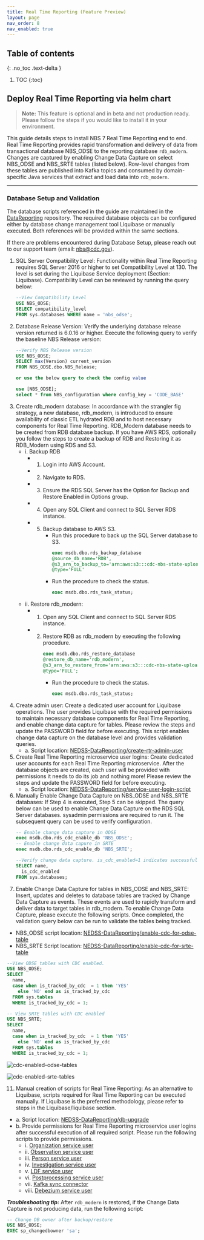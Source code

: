 ```yaml
---
title: Real Time Reporting (Feature Preview)
layout: page
nav_order: 8
nav_enabled: true
---
```


## Table of contents
{: .no_toc .text-delta }

1. TOC
{:toc}

## Deploy Real Time Reporting via helm chart

> **Note:** This feature is optional and in beta and not production ready. Please follow the steps if you would like to install it in your environment.

This guide details steps to install NBS 7 Real Time Reporting end to end. Real Time Reporting provides rapid transformation and delivery of data from transactional database NBS_ODSE to the reporting database `rdb_modern`. Changes are captured by enabling Change Data Capture on select NBS_ODSE and NBS_SRTE tables (listed below). Row-level changes from these tables are published into Kafka topics and consumed by domain-specific Java services that extract and load data into `rdb_modern`.

---

### Database Setup and Validation

The database scripts referenced in the guide are maintained in the [DataReporting](https://github.com/CDCgov/DataReporting) repository. The required database objects can be configured either by database change management tool Liquibase or manually executed. Both references will be provided within the same sections.

If there are problems encountered during Database Setup, please reach out to our support team (email: nbs@cdc.gov).

1. SQL Server Compatibility Level: Functionality within Real Time Reporting requires SQL Server 2016 or higher to set Compatibility Level at 130. The level is set during the Liquibase Service deployment (Section: Liquibase). Compatibility Level can be reviewed by running the query below:
   ```sql
   --View Compatibility Level
   USE NBS_ODSE;  
   SELECT compatibility_level  
   FROM sys.databases WHERE name = 'nbs_odse';
   ```
3. Database Release Version: Verify the underlying database release version returned is 6.0.16 or higher. Execute the following query to verify the baseline NBS Release version:
   ```sql
   --Verify NBS Release version
   USE NBS_ODSE; 
   SELECT max(Version) current_version
   FROM NBS_ODSE.dbo.NBS_Release;
   
   or use the below query to check the config value
   
   use [NBS_ODSE];
   select * from NBS_configuration where config_key = 'CODE_BASE'
   ```
5. Create rdb_modern database: In accordance with the strangler fig strategy, a new database, rdb_modern, is introduced to ensure availability of classic ETL hydrated RDB and to host necessary components for Real Time Reporting. RDB_Modern database needs to be created from RDB database backup. If you have AWS RDS, optionally you follow the steps to create a backup of RDB and Restoring it as RDB_Modern using RDS and S3.
   - i. Backup RDB
       - 1. Login into AWS Account.
       - 2. Navigate to RDS.
       - 3. Ensure the RDS SQL Server has the Option for Backup and Restore Enabled in Options group.
       - 4. Open any SQL Client and connect to SQL Server RDS instance.
       - 5. Backup database to AWS S3.
            - Run this procedure to back up the SQL Server database to S3.
              ```sql
              exec msdb.dbo.rds_backup_database
              @source_db_name='RDB',
              @s3_arn_to_backup_to='arn:aws:s3:::cdc-nbs-state-upload-shared/Classic-6.0.16/rdb_classic_2024_07_22_5pmet.bak',
              @type='FULL'
              ```
            - Run the procedure to check the status.
              ```sql
              exec msdb.dbo.rds_task_status;
              ```
   - ii. Restore rdb_modern:
       - 1. Open any SQL Client and connect to SQL Server RDS instance.
       - 2. Restore RDB as rdb_modern by executing the following procedure.
            ```sql
            exec msdb.dbo.rds_restore_database  
            @restore_db_name='rdb_modern',
            @s3_arn_to_restore_from='arn:aws:s3:::cdc-nbs-state-upload-shared/Classic-6.0.16/rdb_classic_gdit_07_10_5pmet.bak',
            @type='FULL';
            ```
            - Run the procedure to check the status.
              ```sql
              exec msdb.dbo.rds_task_status;
              ```
6. Create admin user: Create a dedicated user account for Liquibase operations. The user provides Liquibase with the required permissions to maintain necessary database components for Real Time Reporting, and enable change data capture for tables. Please review the steps and update the PASSWORD field for before executing. This script enables change data capture on the database level and provides validation queries.
   - a. Script location: [NEDSS-DataReporting/create-rtr-admin-user](https://github.com/CDCgov/NEDSS-DataReporting/blob/main/liquibase-service/src/main/resources/db/master/routines/000-create_rtr_admin_user-001.sql)
7. Create Real Time Reporting microservice user logins: Create dedicated user accounts for each Real Time Reporting microservice. After the database objects are created, each user will be provided with permissions it needs to do its job and nothing more! Please review the steps and update the PASSWORD field for before executing.
   - a. Script location: [NEDSS-DataReporting/service-user-login-script](https://github.com/CDCgov/NEDSS-DataReporting/blob/main/db/upgrade/master/routines/001-service_users_login_creation.sql)
8. Manually Enable Change Data Capture on NBS_ODSE and NBS_SRTE databases: If Step 4 is executed, Step 5 can be skipped. The query below can be used to enable Change Data Capture on the RDS SQL Server databases. sysadmin permissions are required to run it. The subsequent query can be used to verify configuration.
   ```sql
   -- Enable change data capture in ODSE
   exec msdb.dbo.rds_cdc_enable_db 'NBS_ODSE';
   -- Enable change data capure in SRTE
   exec msdb.dbo.rds_cdc_enable_db 'NBS_SRTE';
   
   --Verify change data capture. is_cdc_enabled=1 indicates successful configuration. 
   SELECT name,
     is_cdc_enabled
   FROM sys.databases;
   ```
10. Enable Change Data Capture for tables in NBS_ODSE and NBS_SRTE: Insert, updates and deletes to database tables are tracked by Change Data Capture as events. These events are used to rapidly transform and deliver data to target tables in rdb_modern. To enable Change Data Capture, please execute the following scripts. Once completed, the validation query below can be run to validate the tables being tracked.
   - NBS_ODSE script location: [NEDSS-DataReporting/enable-cdc-for-odse-table](https://github.com/CDCgov/NEDSS-DataReporting/blob/main/db/upgrade/odse/000-odse-db-general.sql)
   - NBS_SRTE Script location: [NEDSS-DataReporting/enable-cdc-for-srte-table](https://github.com/CDCgov/NEDSS-DataReporting/blob/main/db/upgrade/srte/000-srte-db-general.sql)
   ```sql
   --View ODSE tables with CDC enabled. 
   USE NBS_ODSE;
   SELECT
     name,
     case when is_tracked_by_cdc  = 1 then 'YES'
       else 'NO' end as is_tracked_by_cdc
     FROM sys.tables
     WHERE is_tracked_by_cdc = 1;
   
   -- View SRTE tables with CDC enabled
   USE NBS_SRTE;
   SELECT
     name,
     case when is_tracked_by_cdc  = 1 then 'YES'
       else 'NO' end as is_tracked_by_cdc
     FROM sys.tables
     WHERE is_tracked_by_cdc = 1;
   ```
   ![cdc-enabled-odse-tables](/just-the-doc/docs/7_feature_preview/images/cdc_enabled_odse_tables.png)

   ![cdc-enabled-srte-tables](/just-the-doc/docs/7_feature_preview/images/cdc_enabled_srte_tables.png)

11. Manual creation of scripts for Real Time Reporting: As an alternative to Liquibase, scripts required for Real Time Reporting can be executed manually. If Liquibase is the preferred methodology, please refer to steps in the Liquibase/liquibase section.
   - a. Script location: [NEDSS-DataReporting/db-upgrade](https://github.com/CDCgov/NEDSS-DataReporting/tree/main/db/upgrade/rdb_modern#database-upgrade-script)
   - b. Provide permissions for Real Time Reporting microservice user logins after successful execution of all required script. Please run the following scripts to provide permissions.
     -   i. [Organization service user](https://github.com/CDCgov/NEDSS-DataReporting/blob/main/db/upgrade/master/routines/002-create_organization_service_user.sql)
     -   ii. [Observation service user](https://github.com/CDCgov/NEDSS-DataReporting/blob/main/db/upgrade/master/routines/003-create_observation_service_user.sql)
     -   iii. [Person service user](https://github.com/CDCgov/NEDSS-DataReporting/blob/main/db/upgrade/master/routines/004-create_person_service_user.sql)
     -   iv. [Investigation service user](https://github.com/CDCgov/NEDSS-DataReporting/blob/main/db/upgrade/master/routines/005-create_investigation_service_user.sql)
     -   v. [LDF service user](https://github.com/CDCgov/NEDSS-DataReporting/blob/main/db/upgrade/master/routines/006-create_ldf_service_user.sql)
     -   vi. [Postprocessing service user](https://github.com/CDCgov/NEDSS-DataReporting/blob/main/db/upgrade/master/routines/007-create_post_processing_service_user.sql)
     -   vii. [Kafka sync connector](https://github.com/CDCgov/NEDSS-DataReporting/blob/main/db/upgrade/master/routines/008-create_kafka_sync_connector_service_user.sql)
     -   viii. [Debezium service user](https://github.com/CDCgov/NEDSS-DataReporting/blob/main/db/upgrade/master/routines/009-create_debezium_service_user.sql)

**_Troubleshooting tip:_** After `rdb_modern` is restored, if the Change Data Capture is not producing data, run the following script:

   ```sql
   -- Change DB owner after backup/restore
   USE NBS_ODSE;
   EXEC sp_changedbowner 'sa';
   ```



            
